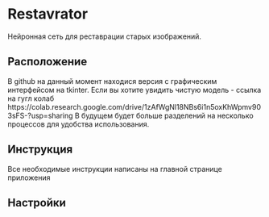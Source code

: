 # Restavrator
Нейронная сеть для реставрации старых изображений.
<h2>Расположение</h2>
В github на данный момент находися версия с графическим интерфейсом на tkinter.
Если вы хотите увидить чистую модель - ссылка на гугл колаб https://colab.research.google.com/drive/1zAfWgNl18NBs6i1n5oxKhWpmv903sFS-?usp=sharing
В будущем будет больше разделений на несколько процессов для удобства использования.
<h2>Инструкция</h2>
Все необходимые инструкции написаны на главной странице приложения
<h2>Настройки</h2>
